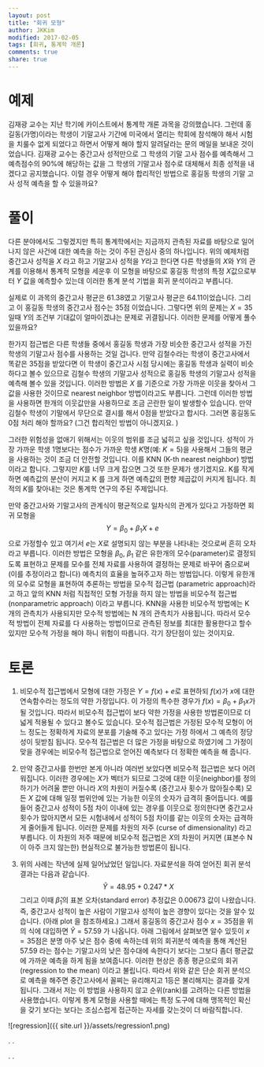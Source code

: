 ```yaml
---
layout: post 
title: "회귀 모형"
author: JKKim
modified: 2017-02-05
tags: [회귀, 통계학 개론]
comments: true
share: true
---
```


# 예제 

김재광 교수는 지난 학기에 카이스트에서 통계학 개론 과목을 강의했습니다. 그런데 홍길동(가명)이라는 학생이 기말고사 기간에 미국에서 열리는 학회에 참석해야 해서 시험을 치룰수 없게 되었다고 하면서 어떻게 해야 할지 알려달라는 문의 메일을 보내온 것이었습니다. 김재광 교수는 중간고사 성적만으로 그 학생의 기말 고사 점수를 예측해서 그 예측점수의 90%에 해당하는 값을 그 학생의 기말고사 점수로 대체해서 최종 성적을 내겠다고 공지했습니다. 이럴 경우 어떻게 해야 합리적인 방법으로 홍길동 학생의 기말 고사 성적  예측을 할 수 있을까요? 





# 풀이

다른 분야에서도 그렇겠지만 특히 통계학에서는 지금까지 관측된 자료를 바탕으로 일어나지 않은 사건에 대한 예측을 하는 것이 주된 관심사 중의 하나입니다. 위의 예제처럼 중간고사 성적을 $X$ 라고 하고 기말고사 성적을 $Y$라고 한다면 다른 학생들의 $X$와 $Y$의 관계를 이용해서 통계적 모형을 세운후 이 모형을 바탕으로 홍길동 학생의 특정 $X$값으로부터 $Y$ 값을 예측할수 있는데 이러한 통계 분석 기법을 회귀 분석이라고 부릅니다. 

실제로 이 과목의 중간고사 평균은 $61.38$였고 기말고사 평균은 $64.11$이었습니다. 그리고 이 홍길동 학생의 중간고사 점수는 35점 이었습니다. 그렇다면 위의 문제는 $X=35$일때 $Y$의 조건부 기대값이 얼마이겠냐는 문제로 귀결됩니다. 이러한 문제를 어떻게 풀수 있을까요? 

한가지 접근법은 다른 학생들 중에서 홍길동 학생과 가장 비슷한 중간고사 성적을 가진 학생의 기말고사 점수를 사용하는 것일 겁니다. 만약 김철수라는 학생이  중간고사에서 똑같은 $35$점을 받았다면 이 학생이 중간고사 시점 당시에는 홍길동 학생과 실력이 비슷하다고 볼수 있으므로 김철수 학생의 기말고사 성적으로 홍길동 학생의 기말고사 성적을 예측해 볼수 있을 것입니다. 이러한 방법은 $X$ 를 기준으로 가장 가까운 이웃을 찾아서 그 값을 사용한 것이므로  nearest neighbor 방법이라고도 부릅니다. 그런데 이러한 방법을 사용하면 한개의 이웃값만을 사용하므로 조금 곤란한 일이 발생할수 있습니다. 만약 김철수 학생이 기말에서 무단으로 결시를 해서 0점을 받았다고  합시다. 그러면 홍길동도 0점 처리 해야 할까요? (그건 합리적인 방법이 아니겠지요. ) 

그러한 위험성을 없애기 위해서는 이웃의 범위를 조금 넓히고 싶을 것입니다. 성적이 가장 가까운 학생 1명보다는 점수가 가까운 학생 $K$명(예: $K=5$)을 사용해서 그들의 평균을 사용하는 것이 조금 더 안전할 것입니다. 이를 KNN (K-th nearest neighbor) 방법이라고 합니다. 그렇지만 $K$를 너무 크게 잡으면 그것 또한 문제가 생기겠지요. K를 작게 하면 예측값의 분산이 커지고 K 를 크게 하면 예측값의 편향 제곱값이 커지게 됩니다. 최적의 $K$를 찾아내는 것은 통계학 연구의 주된 주제입니다. 

만약 중간고사와 기말고사의 관계식이 평균적으로 일차식의 관계가 있다고 가정하면 회귀 모형을 
$$ Y = \beta_0 + \beta_1 X + e $$
으로 가정할수 있고 여기서 $e$는 $X$로 설명되지 않는 부분을 나타내는 것으로써 흔히 오차라고 부릅니다. 이러한 방법은 모형을 $\beta_0$, $\beta_1$ 같은 유한개의 모수(parameter)로 결정되도록  표현하고 문제를  모수를 전체 자료를 사용하여 결정하는 문제로 바꾸어 줌으로써 (이를 추정이라고 합니다) 예측치의 효율을 높혀주고자 하는 방법입니다. 이렇게 유한개의 모수로 모형을 표현하여 추론하는 방법을 모수적 접근법 (parametric approach)라고 하고 앞의 KNN 처럼 직접적인 모형 가정을 하지 않는 방법을 비모수적 접근법 (nonparametric approach) 이라고 부릅니다. KNN을 사용한 비모수적 방법에는 K 개의 관측치가 사용되지만 모수적 방법에는 N 개의 관측치가 사용됩니다. 따라서 모수적 방법이 전체 자료를 다 사용하는 방법이므로 관측된 정보를 최대한 활용한다고 할수 있지만 모수적 가정을 해야 하니 위험이 따릅니다. 각기 장단점이 있는 것이지요. 









# 토론

1. 비모수적 접근법에서 모형에 대한 가정은 $Y=f(x)+ e$로 표현하되 $f(x)$가 $x$에 대한 연속함수라는 정도의 약한 가정입니다. 이 가정의 특수한 경우가 $f(x)=\beta_0+ \beta_1 x$가 될 것입니다. 따라서 비모수적 접근법이 보다 약한 가정을 사용한 방법론이므로 더 넓게 적용될 수 있다고 볼수도 있습니다. 모수적 접근법은 가정된 모수적 모형이 어느 정도는 정확하게 자료의 분포를 기술해 주고 있다는 가정 하에서 그 예측의 정당성이 뒷받침 됩니다. 모수적 접근법은 더 많은 가정을 바탕으로 하였기에 그 가정이 맞을 경우에는 비모수적 접근법으로 얻어진 예측보다 더 정확한 예측을 해 줍니다. 



2. 만약 중간고사를 한번만 본게 아니라 여러번 보았다면 비모수적 접근법은 보다 어려워집니다. 이러한 경우에는 $X$가 벡터가 되므로 그것에 대한 이웃(neighbor)를 정의하기가 어려울 뿐만 아니라 $X$의 차원이 커질수록 
(중간고사 횟수가 많아질수록) 모든 $X$ 값에 대해 일정 범위안에 있는 가능한 이웃의 숫자가 급격히 줄어듭니다. 예를 들어 중간고사 성적이 5점 차이 이내에 있는 경우를 이웃으로 정의한다면 중간고사 횟수가 많아지면서 모든 시험내에서 성적이 5점 차이를 같는 이웃의 숫자는 급격하게 줄어들게 됩니다. 이러한 문제를 차원의 저주 (curse of dimensionality) 라고 부릅니다. 이 차원의 저주 때문에 비모수적 접근법은 $X$의 차원이 커지면 (표본수 N 이 아주 크지 않는한) 현실적으로 불가능한 방법론이 됩니다. 




3. 위의 사례는 작년에 실제 일어났었던 일입니다. 자료분석을 하여 얻어진 회귀 분석 결과는 다음과 같습니다. 
$$ \hat{Y} = 48.95 + 0.247 * X$$
그리고 이때 $\hat{\beta}_1$의 표본 오차(standard error) 추정값은 0.00673 값이 나왔습니다. 즉, 중간고사 성적이 높은 사람이 기말고사 성적이 높은 경향이 있다는 것을 알수 있습니다. (아래 plot 을 참조하세요.)  그래서 홍길동의 중간고사 점수 $x=35$점을 위의 식에 대입하면 $\hat{Y}=57.59$ 가 나옵니다. 아래 그림에서 살펴보면 알수 있듯이 $x=35$점은 분명 아주 낮은 점수 중에 속하는데 위의 회귀분석 예측을 통해 계산된 57.59 라는 점수는 기말고사의 낮은 점수대에 속한다기 보다는 그보다 좀더 평균값에 가까운 예측을 하게 됨을 보여줍니다. 이러한 현상은 종종 평균으로의 회귀(regression to the mean) 이라고 불립니다. 따라서 위와 같은 단순 회귀 분석으로 예측을 해주면 중간고사에서 꼴찌는 유리해지고 1등은 불리해지는 결과를 갖게 됩니다. 그래서 저는 이 방법을 사용하지 않고 순위(rank)를 고려하는 다른 방법을 사용했습니다. 이렇게 통계 모형을 사용할 때에는 특정 도구에 대해 맹목적인 확신을 갖기 보다는 보다는  조심스럽게 접근하는 자세를 갖는것이 더 바람직합니다. 



![regression]({{ site.url }}/assets/regression1.png)


.
.





.
.







